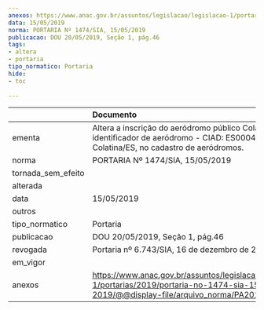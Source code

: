 ```yaml
---
anexos: https://www.anac.gov.br/assuntos/legislacao/legislacao-1/portarias/2019/portaria-no-1474-sia-15-05-2019/@@display-file/arquivo_norma/PA2019-1474.pdf
data: 15/05/2019
norma: PORTARIA Nº 1474/SIA, 15/05/2019
publicacao: DOU 20/05/2019, Seção 1, pág.46
tags:
- altera
- portaria
tipo_normatico: Portaria
hide: 
- toc 
 
---
```


|                    | Documento                                                                                                                                            |
|:-------------------|:-----------------------------------------------------------------------------------------------------------------------------------------------------|
| ementa             | Altera a inscrição do aeródromo público Colatina (código identificador de aeródromo - CIAD: ES0004), em Colatina/ES, no cadastro de aeródromos.      |
| norma              | PORTARIA Nº 1474/SIA, 15/05/2019                                                                                                                     |
| tornada_sem_efeito |                                                                                                                                                      |
| alterada           |                                                                                                                                                      |
| data               | 15/05/2019                                                                                                                                           |
| outros             |                                                                                                                                                      |
| tipo_normatico     | Portaria                                                                                                                                             |
| publicacao         | DOU 20/05/2019, Seção 1, pág.46                                                                                                                      |
| revogada           | Portaria nº 6.743/SIA, 16 de dezembro de 2021.                                                                                                       |
| em_vigor           |                                                                                                                                                      |
| anexos             | https://www.anac.gov.br/assuntos/legislacao/legislacao-1/portarias/2019/portaria-no-1474-sia-15-05-2019/@@display-file/arquivo_norma/PA2019-1474.pdf |